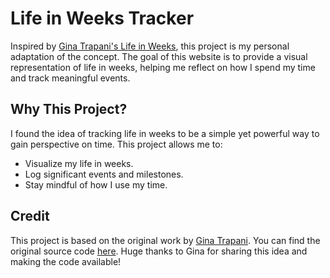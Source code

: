 # Life in Weeks Tracker  

Inspired by [Gina Trapani's Life in Weeks](https://weeks.ginatrapani.org/), this project is my personal adaptation of the concept. The goal of this website is to provide a visual representation of life in weeks, helping me reflect on how I spend my time and track meaningful events.  

## Why This Project?  
I found the idea of tracking life in weeks to be a simple yet powerful way to gain perspective on time. This project allows me to:  
- Visualize my life in weeks.  
- Log significant events and milestones.  
- Stay mindful of how I use my time.  

## Credit  
This project is based on the original work by [Gina Trapani](https://ginatrapani.org/). You can find the original source code [here](https://github.com/ginatrapani/life-in-weeks). Huge thanks to Gina for sharing this idea and making the code available!  
